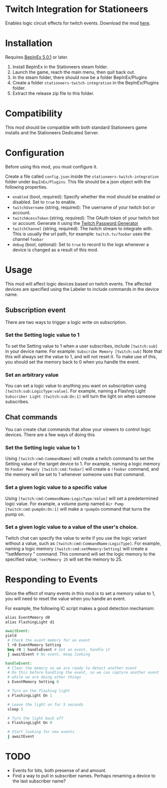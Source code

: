 # Twitch Integration for Stationeers

Enables logic circuit effects for twitch events.
Download the mod [here](https://github.com/RoboPhred/stationeers-twitch-integration/releases).

# Installation

Requires [BepInEx 5.0.1](https://github.com/BepInEx/BepInEx/releases) or later.

1. Install BepInEx in the Stationeers steam folder.
2. Launch the game, reach the main menu, then quit back out.
3. In the steam folder, there should now be a folder BepInEx/Plugins
4. Create a folder `stationeers-twitch-integration` in the BepInEx/Plugins folder.
5. Extract the release zip file to this folder.

# Compatibility

This mod should be compatible with both standard Stationeers game installs and the Stationeers Dedicated Server.

# Configuration

Before using this mod, you must configure it.

Create a file called `config.json` inside the `stationeers-twitch-integration` folder under `BepInEx/Plugins`.
This file should be a json object with the following properties.

- `enabled` (bool, required): Specify whether the mod should be enabled or disabled. Set to `true` to enable.
- `twitchUsername` (string, required): The username of your twitch bot or account.
- `twitchAcessToken` (string, required): The OAuth token of your twitch bot or account. Generate it using the [Twitch Password Generator](https://twitchapps.com/tmi/)
- `twitchChannel` (string, required): The twitch stream to integrate with. This is usually the url path, for example: `twitch.tv/foobar` uses the channel `foobar`
- `debug` (bool, optional): Set to `true` to record to the logs whenever a device is changed as a result of this mod.

# Usage

This mod will affect logic devices based on twitch events. The affected devices are specified using the Labeler to include commands in the device name.

## Subscription event

There are two ways to trigger a logic write on subscription.

### Set the Setting logic value to 1

To set the Setting value to 1 when a user subscribes, include `[twitch:sub]` in your device name.
For example: `Subscribe Memory [twitch:sub]`
Note that this will always set the value to 1, and will not reset it. To make use of this,
you should set the memory back to 0 when you handle the event.

### Set an arbitrary value

You can set a logic value to anything you want on subscription using `[twitch:sub:LogicType:value]`. For example, naming a Flashng Light `Subscriber Light [twitch:sub:On:1]` will turn the light on when someone subscribes.

## Chat commands

You can create chat commands that allow your viewers to control logic devices. There are a few ways of doing this

### Set the Setting logic value to 1

Using `[twitch:cmd:CommandName]` will create a twitch command to set the Setting value of the target device to 1. For example, naming a logic memory to `Foobar Memory [twitch:cmd:foobar]` will create a `!foobar` command, and the memory will be set to 1 whenever someone uses that command.

### Set a given logic value to a specific value

Using `[twitch:cmd:CommandName:LogicType:Value]` will set a predetermined logic value. For example, a volume pump named `Air Pump [twitch:cmd:pumpOn:On:1]` will make a `!pumpOn` command that turns the pump on.

### Set a given logic value to a value of the user's choice.

Twitch chat can specify the value to write if you use the logic variant without a value, such as `[twitch:cmd:CommandName:LogicType]`.
For example, naming a logic memory `[twitch:cmd:setMemory:Setting]` will create a "!setMemory <value>" command.  This command will set the logic memory to the specified value; `!setMemory 25` will set the memory to 25.

# Responding to Events

Since the effect of many events in this mod is to set a memory value to 1, you will need to reset the value when you handle an event.

For example, the following IC script makes a good detection mechanism:

```mips
alias EventMemory d0
alias FlashingLight d1

awaitEvent:
yield
 # Check the event memory for an event
 l r0 EventMemory Setting
 beq r0 1 handleEvent # Got an event, handle it
 j awaitEvent # No event, keep looking

handleEvent:
 # Clear the memory so we are ready to detect another event
 # Do this before handling the event, so we can capture another event
 # while we are doing other things
 s EventMemory Setting 0

 # Turn on the flashing light
 s FlashingLight On 1

 # Leave the light on for 5 seconds
 sleep 5

 # Turn the light back off
 s FlashingLight On 0

 # Start looking for new events
 j awaitEvent

```

# TODO
- Events for bits, both presense of and amount.
- Find a way to pull in subscriber names.  Perhaps renaming a device to the last subscriber name?
